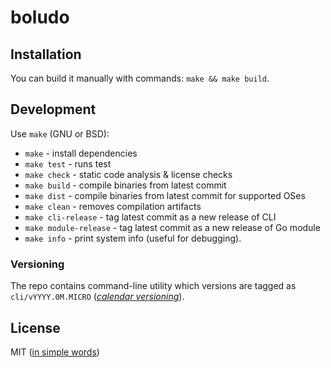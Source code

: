 # boludo

## Installation

You can build it manually with commands: `make && make build`.

## Development

Use `make` (GNU or BSD):

- `make` - install dependencies
- `make test` - runs test
- `make check` - static code analysis & license checks
- `make build` - compile binaries from latest commit
- `make dist` - compile binaries from latest commit for supported OSes
- `make clean` - removes compilation artifacts
- `make cli-release` - tag latest commit as a new release of CLI
- `make module-release` - tag latest commit as a new release of Go module
- `make info` - print system info (useful for debugging).

### Versioning

The repo contains command-line utility which versions are tagged as `cli/vYYYY.0M.MICRO` (_[calendar versioning](https://calver.org/)_).

## License

MIT ([in simple words](https://www.tldrlegal.com/license/mit-license))
